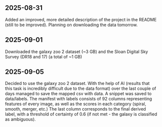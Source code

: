 ## 2025-08-31
Added an improved, more detailed description of the project in the README (still to be improved). Planning on downloading the data tomorrow.

## 2025-09-01
Downloaded the galaxy zoo 2 dataset (~3 GB) and the Sloan Digital Sky Survey (DR18 and 17) (a total of ~1 GB)

## 2025-09-05
Decided to use the galaxy zoo 2 dataset. With the help of AI (results that this task is incredibly difficult due to the data format) over the last couple of days managed to save the mapped csv with data. 
A snippet was saved to data/labels. The manifest with labels consists of 92 columns representing features of every image, as well as the scores in each category (spiral, smooth, merger, etc.)
The last column corresponds to the final derived label, with a threshold of certainty of 0.6 (if not met - the galaxy is classified as ambiguous).

